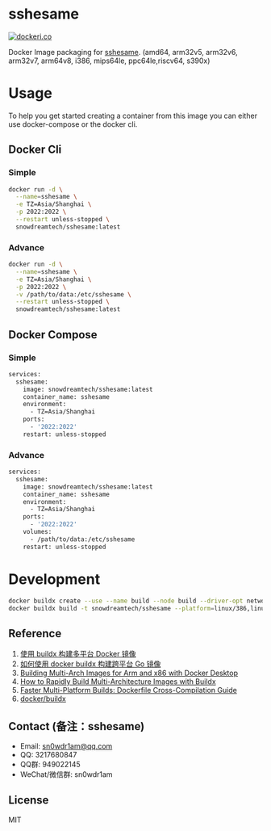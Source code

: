 # sshesame

[![dockeri.co](https://dockerico.blankenship.io/image/snowdreamtech/sshesame)](https://hub.docker.com/r/snowdreamtech/sshesame)

Docker Image packaging for [sshesame](https://github.com/jaksi/sshesame). (amd64, arm32v5,  arm32v6, arm32v7, arm64v8, i386, mips64le, ppc64le,riscv64, s390x)

# Usage

To help you get started creating a container from this image you can either use docker-compose or the docker cli.

## Docker Cli

### Simple

```bash
docker run -d \
  --name=sshesame \
  -e TZ=Asia/Shanghai \
  -p 2022:2022 \
  --restart unless-stopped \
  snowdreamtech/sshesame:latest
```

### Advance

```bash
docker run -d \
  --name=sshesame \
  -e TZ=Asia/Shanghai \
  -p 2022:2022 \
  -v /path/to/data:/etc/sshesame \
  --restart unless-stopped \
  snowdreamtech/sshesame:latest
```

## Docker Compose

### Simple

```bash
services:
  sshesame:
    image: snowdreamtech/sshesame:latest
    container_name: sshesame
    environment:
      - TZ=Asia/Shanghai
    ports:
      - '2022:2022'
    restart: unless-stopped
```

### Advance

```bash
services:
  sshesame:
    image: snowdreamtech/sshesame:latest
    container_name: sshesame
    environment:
      - TZ=Asia/Shanghai
    ports:
      - '2022:2022'
    volumes:
      - /path/to/data:/etc/sshesame
    restart: unless-stopped
```

# Development

```bash
docker buildx create --use --name build --node build --driver-opt network=host
docker buildx build -t snowdreamtech/sshesame --platform=linux/386,linux/amd64,linux/arm/v6,linux/arm/v7,linux/arm64,linux/ppc64le,linux/riscv64,linux/s390x . --push
```

## Reference

1. [使用 buildx 构建多平台 Docker 镜像](https://icloudnative.io/posts/multiarch-docker-with-buildx/)
1. [如何使用 docker buildx 构建跨平台 Go 镜像](https://waynerv.com/posts/building-multi-architecture-images-with-docker-buildx/#buildx-%E7%9A%84%E8%B7%A8%E5%B9%B3%E5%8F%B0%E6%9E%84%E5%BB%BA%E7%AD%96%E7%95%A5)
1. [Building Multi-Arch Images for Arm and x86 with Docker Desktop](https://www.docker.com/blog/multi-arch-images/)
1. [How to Rapidly Build Multi-Architecture Images with Buildx](https://www.docker.com/blog/how-to-rapidly-build-multi-architecture-images-with-buildx/)
1. [Faster Multi-Platform Builds: Dockerfile Cross-Compilation Guide](https://www.docker.com/blog/faster-multi-platform-builds-dockerfile-cross-compilation-guide/)
1. [docker/buildx](https://github.com/docker/buildx)

## Contact (备注：sshesame)

* Email: sn0wdr1am@qq.com
* QQ: 3217680847
* QQ群: 949022145
* WeChat/微信群: sn0wdr1am

## License

MIT
